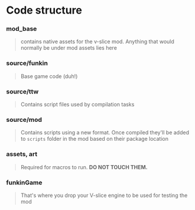 # Code structure

### mod_base

>contains native assets for the v-slice mod. Anything that would normally be under mod assets lies here

### source/funkin

>Base game code (duh!)

### source/ttw

>Contains script files used by compilation tasks

### source/mod

>Contains scripts using a new format. Once compiled they'll be added to `scripts` folder in the mod based on their package location

### assets, art

>Required for macros to run. **DO NOT TOUCH THEM.**

### funkinGame

>That's where you drop your V-slice engine to be used for testing the mod
